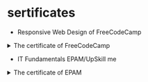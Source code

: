 # sertificates

* Responsive Web Design of FreeCodeCamp
 <details>
  <summary>The certificate of FreeCodeCamp</summary>
 <img src="https://github.com/Marionetko/sertificates/blob/main/fcc_certificate.png">
</details>

* IT Fundamentals EPAM/UpSkill me
 <details>
  <summary>The certificate of EPAM</summary>
 <img src="https://github.com/Marionetko/sertificates/blob/main/IT_Fundamentals_for_Ukrainian_Switchers_2022-1.png">
</details>
